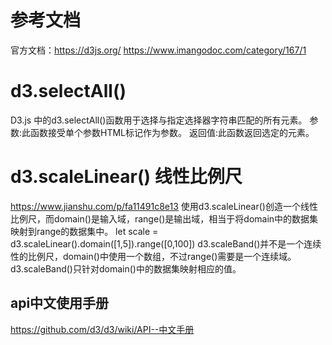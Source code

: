 # 参考文档
官方文档：https://d3js.org/
https://www.imangodoc.com/category/167/1

# d3.selectAll() 
D3.js 中的d3.selectAll()函数用于选择与指定选择器字符串匹配的所有元素。
参数:此函数接受单个参数HTML标记作为参数。
返回值:此函数返回选定的元素。

# d3.scaleLinear() 线性比例尺
https://www.jianshu.com/p/fa11491c8e13
使用d3.scaleLinear()创造一个线性比例尺，而domain()是输入域，range()是输出域，相当于将domain中的数据集映射到range的数据集中。
let scale = d3.scaleLinear().domain([1,5]).range([0,100])
d3.scaleBand()并不是一个连续性的比例尺，domain()中使用一个数组，不过range()需要是一个连续域。
d3.scaleBand()只针对domain()中的数据集映射相应的值。

## api中文使用手册
https://github.com/d3/d3/wiki/API--中文手册